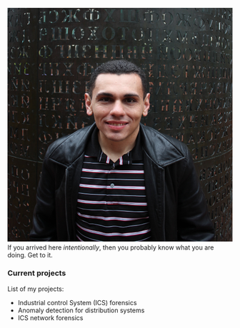 ![Me at one of Sanborn's sculptures](/me.JPG "Me at one of Sanborn's sculptures")
If you arrived here _intentionally_, then you probably know what you are doing. Get to it.

### Current projects
List of my projects:
* Industrial control System (ICS) forensics
* Anomaly detection for distribution systems
* ICS network forensics
